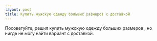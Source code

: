 ```yaml
---
layout: post 
title: Купить мужскую одежду больших размеров с доставкой 
--- 
```

Посоветуйте, решил купить мужскую одежду больших размеров , но нигде не могу найти вариант с доставкой.
